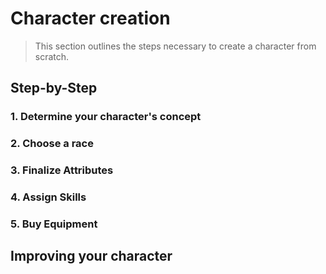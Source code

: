 # Character creation

> This section outlines the steps necessary to create a character from scratch.

## Step-by-Step

### 1. Determine your character's concept
### 2. Choose a race
### 3. Finalize Attributes
### 4. Assign Skills
### 5. Buy Equipment

## Improving your character
